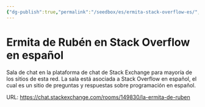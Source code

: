 ```yaml
---
{"dg-publish":true,"permalink":"/seedbox/es/ermita-stack-overflow-es/","title":"Ermita de Rubén en Stack Overflow en español","tags":["ermita"],"noteIcon":"1","created":"2024-03-01T11:52:43.000-06:00","updated":"2024-04-04T12:49:58.193-06:00"}
---
```


# Ermita de Rubén en Stack Overflow en español
Sala de chat en la plataforma de chat de Stack Exchange para mayoría de los sitios de esta red. La sala está asociada a Stack Overflow en español, el cual es un sitio de preguntas y respuestas sobre programación en español.

URL: https://chat.stackexchange.com/rooms/149830/la-ermita-de-ruben